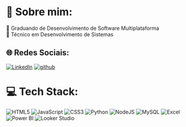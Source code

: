 # 💫 Sobre mim:
🔭 Graduando de Desenvolvimento de Software Multiplataforma<br>🤝 Técnico em Desenvolvimento de Sistemas<br>


## 🌐 Redes Sociais:
[![LinkedIn](https://img.shields.io/badge/LinkedIn-%230077B5.svg?logo=linkedin&logoColor=white)](https://www.linkedin.com/in/gabriel-ferrarez)
[![github](https://img.shields.io/badge/GitHub-%23181717.svg?logo=github&logoColor=white)](https://github.com/Gabriel-Ferrarez)


# 💻 Tech Stack:
![HTML5](https://img.shields.io/badge/html5-%23E34F26.svg?style=flat&logo=html5&logoColor=white) ![JavaScript](https://img.shields.io/badge/javascript-%23323330.svg?style=flat&logo=javascript&logoColor=%23F7DF1E) ![CSS3](https://img.shields.io/badge/css3-%231572B6.svg?style=flat&logo=css3&logoColor=white) ![Python](https://img.shields.io/badge/python-%233572A0.svg?style=flat&logo=python&logoColor=white) ![NodeJS](https://img.shields.io/badge/node.js-6DA55F?style=flat&logo=node.js&logoColor=white) ![MySQL](https://img.shields.io/badge/mysql-%2300000f.svg?style=flat&logo=mysql&logoColor=white) ![Excel](https://img.shields.io/badge/Microsoft_Excel-%23007A33.svg?style=flat&logo=microsoft-excel&logoColor=white) ![Power BI](https://img.shields.io/badge/Power_BI-%23F2C94C.svg?style=flat&logo=powerbi&logoColor=black) ![Looker Studio](https://img.shields.io/badge/Looker_Studio-%23F7DF1E.svg?style=flat&logo=google&logoColor=white)




<!-- Proudly created with GPRM ( https://gprm.itsvg.in ) -->
